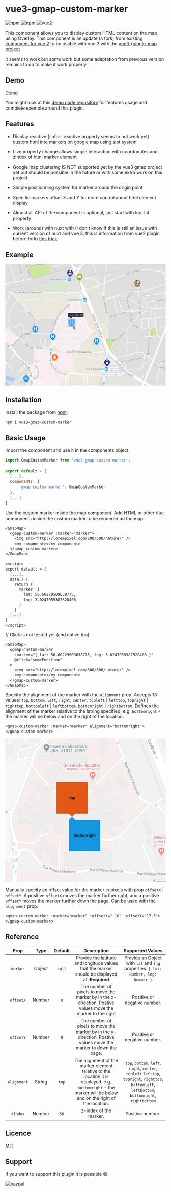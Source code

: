 # vue3-gmap-custom-marker

[
![npm](https://img.shields.io/npm/v/vue3-gmap-custom-marker.svg)
![npm](https://img.shields.io/npm/dm/vue3-gmap-custom-marker.svg)
](https://www.npmjs.com/package/vue3-gmap-custom-marker)
![vue2](https://img.shields.io/badge/vue-2.x-brightgreen.svg)

This component allows you to display custom HTML content on the map using Overlay.
This component is an update (a fork) from existing [component for vue 2](https://github.com/eregnier/vue2-gmap-custom-marker)
to be usable with vue 3 with the [vue3-google-map project](https://github.com/inocan-group/vue3-google-map)

it seems to work but some work but some adaptation from previous version remains to do to make it work properly.

## Demo

[Demo](https://vue3-gmap-custom-marker-demo.pages.dev/)

You might look at this [demo code repository](https://github.com/eregnier/vue3-gmap-custom-marker-demo) for features usage and complete exemple around this plugin.

## Features

- Display reactive (:info: : reactive property seems to not work yet) custom html into markers on google map using slot system

- Live property change allows simple interaction with coordonates and zindex of html marker element

- Google map clustering IS NOT supported yet by the vue3 gmap project yet but should be possible in the future or with some extra work on this project.

- Simple positionning system for marker around the origin point

- Specific markers offset X and Y for more control about html element display

- Almost all API of the component is optional, just start with lon, lat property

- Work (around) with nuxt with (I don't know if this is still an issue with current version of nuxt and vue 3, this is information from vue2 plugin before fork) [this trick](https://github.com/eregnier/vue3-gmap-custom-marker/issues/15#issuecomment-544203425)

## Example

![custom markers on vue google map](sample.png)

## Installation

Install the package from [npm](https://www.npmjs.com/package/vue3-gmap-custom-marker):

`npm i vue3-gmap-custom-marker`

## Basic Usage

Import the component and use it in the components object.

```javascript
import GmapCustomMarker from 'vue3-gmap-custom-marker';

export default = {
  [...],
  components: {
      'gmap-custom-marker': GmapCustomMarker
  },
  [...]
}
```

Use the custom marker inside the map component. Add HTML or other Vue components inside the custom marker to be rendered on the map.

```vue
<GmapMap>
  <gmap-custom-marker :marker="marker">
    <img src="http://lorempixel.com/800/600/nature/" />
    <my-component></my-component>
  </gmap-custom-marker>
</GmapMap>

<script>
export default = {
  [...],
  data() {
    return {
      marker: {
        lat: 50.60229509638775,
        lng: 3.0247059387528408
      }
    }
  [...]
}
</script>
```

// Click is not tested yet (and native too)

```vue
<GmapMap>
  <gmap-custom-marker
    :marker="{ lat: 50.60229509638775, lng: 3.0247059387528408 }"
    @click="someFunction"
  >
    <img src="http://lorempixel.com/800/600/nature/" />
    <my-component></my-component>
  </gmap-custom-marker>
</GmapMap>
```

Specify the alignment of the marker with the `alignment` prop. Accepts 13 values: `top`, `bottom`, `left`, `right`, `center`, `topleft` | `lefttop`, `topright` | `righttop`, `bottomleft` | `leftbottom`, `bottomright` | `rightbottom`. Defines the alignment of the marker relative to the lat/lng specified, e.g. `bottomright` - the marker will be below and on the right of the location.

```vue
<gmap-custom-marker :marker="marker" alignment="bottomright">
</gmap-custom-marker>
```

![custom markers on vue google map](alignment.png)

Manually specify an offset value for the marker in pixels with prop `offsetX` | `offsetY`. A positive `offsetX` moves the marker further right, and a positive `offsetY` moves the marker further down the page. Can be used with the `alignment` prop.

```vue
<gmap-custom-marker :marker="marker" :offsetX="-10" :offsetY="17.5">
</gmap-custom-marker>
```

## Reference

|  **Prop**   | **Type** | **Default** |                                                                        **Description**                                                                        |                                                               **Supported Values**                                                                |
| :---------: | :------: | :---------: | :-----------------------------------------------------------------------------------------------------------------------------------------------------------: | :-----------------------------------------------------------------------------------------------------------------------------------------------: |
|  `marker`   |  Object  |   `null`    |                                Provide the latitude and longitude values that the marker should be displayed at. **Required**                                 |                                 Provide an Object with `lat` and `lng` properties. `{ lat: Number, lng: Number }`                                 |
|  `offsetX`  |  Number  |     `0`     |                          The number of pixels to move the marker by in the x-direction. Postive values move the marker to the right                           |                                                           Positive or negative number.                                                            |
|  `offsetY`  |  Number  |     `0`     |                        The number of pixels to move the marker by in the y-direction. Postive values move the marker to down the page.                        |                                                           Positive or negative number.                                                            |
| `alignment` |  String  |    `top`    | The alignment of the marker element relative to the location it is displayed. e.g. `bottomright` - the marker will be below and on the right of the location. | `top`, `bottom`, `left`, `right`, `center`, `topleft` `lefttop`, `topright`, `righttop`, `bottomleft`, `leftbottom`, `bottomright`, `rightbottom` |
|  `zIndex`   |  Number  |    `50`     |                                                                    z-index of the marker.                                                                     |                                                                 Positive number.                                                                  |

## Licence

[MIT](https://en.wikipedia.org/wiki/MIT_License)

## Support

If you want to support this plugin it is possible :smile:

[![paypal](https://www.paypalobjects.com/en_US/i/btn/btn_donate_LG.gif)](https://www.paypal.com/cgi-bin/webscr?cmd=_s-xclick&hosted_button_id=UV5GR9QWPAEMS)
